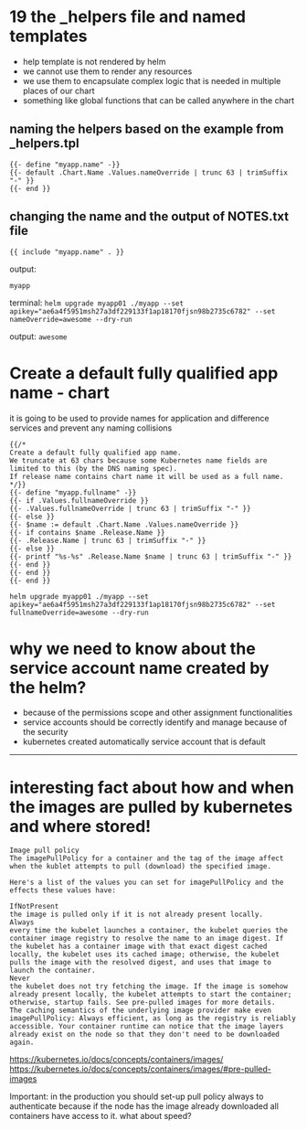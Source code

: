 # 19 the _helpers file and named templates

- help template is not rendered by helm
- we cannot use them to render any resources
- we use them to encapsulate complex logic that is needed in multiple places of our chart
- something like global functions that can be called anywhere in the chart


## naming the helpers based on the example from _helpers.tpl
```
{{- define "myapp.name" -}}
{{- default .Chart.Name .Values.nameOverride | trunc 63 | trimSuffix "-" }}
{{- end }}
```


## changing the name and the output of NOTES.txt file

```
{{ include "myapp.name" . }}
```

output:
```
myapp
```


terminal: 
`helm upgrade myapp01 ./myapp --set apikey="ae6a4f5951msh27a3df229133f1ap18170fjsn98b2735c6782" --set nameOverride=awesome --dry-run`

output: `awesome`

# Create a default fully qualified app name - chart 
it is going to be used to provide names for application and difference services and prevent any naming collisions

```
{{/*
Create a default fully qualified app name.
We truncate at 63 chars because some Kubernetes name fields are limited to this (by the DNS naming spec).
If release name contains chart name it will be used as a full name.
*/}}
{{- define "myapp.fullname" -}}
{{- if .Values.fullnameOverride }}
{{- .Values.fullnameOverride | trunc 63 | trimSuffix "-" }}
{{- else }}
{{- $name := default .Chart.Name .Values.nameOverride }}
{{- if contains $name .Release.Name }}
{{- .Release.Name | trunc 63 | trimSuffix "-" }}
{{- else }}
{{- printf "%s-%s" .Release.Name $name | trunc 63 | trimSuffix "-" }}
{{- end }}
{{- end }}
{{- end }}
```

```
helm upgrade myapp01 ./myapp --set apikey="ae6a4f5951msh27a3df229133f1ap18170fjsn98b2735c6782" --set fullnameOverride=awesome --dry-run
```

# why we need to know about the service account name created by the helm?
- because of the permissions scope and other assignment functionalities
- service accounts should be correctly identify and manage because of the security
- kubernetes created automatically service account that is default


------


# interesting fact about how and when the images are pulled by kubernetes and where stored! 

```
Image pull policy
The imagePullPolicy for a container and the tag of the image affect when the kublet attempts to pull (download) the specified image.

Here's a list of the values you can set for imagePullPolicy and the effects these values have:

IfNotPresent
the image is pulled only if it is not already present locally.
Always
every time the kubelet launches a container, the kubelet queries the container image registry to resolve the name to an image digest. If the kubelet has a container image with that exact digest cached locally, the kubelet uses its cached image; otherwise, the kubelet pulls the image with the resolved digest, and uses that image to launch the container.
Never
the kubelet does not try fetching the image. If the image is somehow already present locally, the kubelet attempts to start the container; otherwise, startup fails. See pre-pulled images for more details.
The caching semantics of the underlying image provider make even imagePullPolicy: Always efficient, as long as the registry is reliably accessible. Your container runtime can notice that the image layers already exist on the node so that they don't need to be downloaded again.
```
https://kubernetes.io/docs/concepts/containers/images/
https://kubernetes.io/docs/concepts/containers/images/#pre-pulled-images

Important:
in the production you should set-up pull policy always to authenticate because if the node has the image already downloaded all containers have access to it. what about speed?
